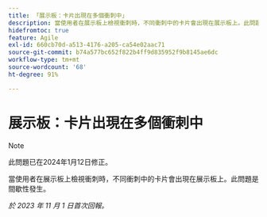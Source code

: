```yaml
---
title: 「展示板：卡片出現在多個衝刺中」
description: 當使用者在展示板上檢視衝刺時，不同衝刺中的卡片會出現在展示板上。此問題是間歇性發生。
hidefromtoc: true
feature: Agile
exl-id: 660cb70d-a513-4176-a205-ca54e02aac71
source-git-commit: b74a577bc652f822b4ff9d835952f9b8145ae6dc
workflow-type: tm+mt
source-wordcount: '68'
ht-degree: 91%

---
```


# 展示板：卡片出現在多個衝刺中

>[!NOTE]
>
>此問題已在2024年1月12日修正。

當使用者在展示板上檢視衝刺時，不同衝刺中的卡片會出現在展示板上。此問題是間歇性發生。

_於 2023 年 11 月 1 日首次回報。_

